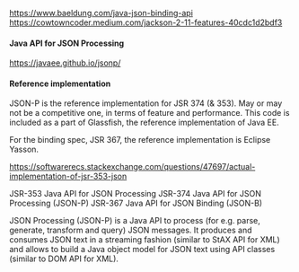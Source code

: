 https://www.baeldung.com/java-json-binding-api
https://cowtowncoder.medium.com/jackson-2-11-features-40cdc1d2bdf3

#### Java API for JSON Processing
https://javaee.github.io/jsonp/

#### Reference implementation
JSON-P is the reference implementation for JSR 374 (& 353). 
May or may not be a competitive one, in terms of feature and performance. 
This code is included as a part of Glassfish, the reference implementation of Java EE.

For the binding spec, JSR 367, the reference implementation is Eclipse Yasson.

https://softwarerecs.stackexchange.com/questions/47697/actual-implementation-of-jsr-353-json

JSR-353 Java API for JSON Processing
JSR-374 Java API for JSON Processing (JSON-P)
JSR-367 Java API for JSON Binding (JSON-B)

JSON Processing (JSON-P) is a Java API to process (for e.g. parse, generate, transform and query) JSON messages. 
It produces and consumes JSON text in a streaming fashion (similar to StAX API for XML) 
and allows to build a Java object model for JSON text using API classes (similar to DOM API for XML).

